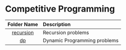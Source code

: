 # Competitive Programming

|       Folder Name       | Description                  |
| :---------------------: | :--------------------------- |
| [recursion](/recursion) | Recursion problems           |
|        [dp](/dp)        | Dynamic Programming problems |
